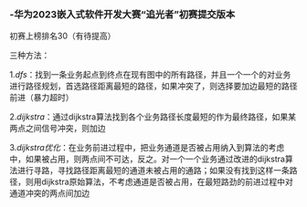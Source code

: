 ### -华为2023嵌入式软件开发大赛“追光者”初赛提交版本
初赛上榜排名30（有待提高）

三种方法：

1.*dfs*：找到一条业务起点到终点在现有图中的所有路径，并且一个一个的对业务进行路径规划，首选路径距离最短的路径，如果冲突了，则选择要加边最短的路径前进（暴力超时）

2.*dijkstra*：通过dijkstra算法找到各个业务路径长度最短的作为最终路径，如果某两点之间信号冲突，则加边

3.*dijkstra优化*：在业务前进过程中，把业务通道是否被占用纳入到算法的考虑中，如果被占用，则两点间不可达，反之。对一个一个业务通过改进的dijkstra算法进行寻路，寻找路径距离最短的通道未被占用的通路；如果没有找到这样一条路径，则用dijkstra原始算法，不考虑通道是否被占用，在最短路劲的前进过程中对通道冲突的两点间加边
